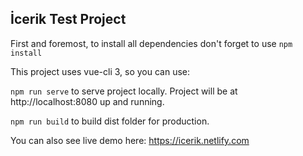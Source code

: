 ## İcerik Test Project

First and foremost, to install all dependencies don't forget to use `npm install`

This project uses vue-cli 3, so you can use:

`npm run serve` to serve project locally. Project will be at http://localhost:8080 up and running.

`npm run build` to build dist folder for production.

You can also see live demo here: https://icerik.netlify.com